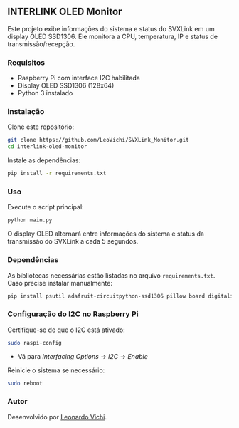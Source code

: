 ## INTERLINK OLED Monitor

Este projeto exibe informações do sistema e status do SVXLink em um display OLED SSD1306. Ele monitora a CPU, temperatura, IP e status de transmissão/recepção.

### Requisitos

- Raspberry Pi com interface I2C habilitada
- Display OLED SSD1306 (128x64)
- Python 3 instalado

### Instalação

Clone este repositório:
```sh
git clone https://github.com/LeoVichi/SVXLink_Monitor.git
cd interlink-oled-monitor
```

Instale as dependências:
```sh
pip install -r requirements.txt
```

### Uso

Execute o script principal:
```sh
python main.py
```

O display OLED alternará entre informações do sistema e status da transmissão do SVXLink a cada 5 segundos.

### Dependências
As bibliotecas necessárias estão listadas no arquivo `requirements.txt`. Caso precise instalar manualmente:
```sh
pip install psutil adafruit-circuitpython-ssd1306 pillow board digitalio
```

### Configuração do I2C no Raspberry Pi
Certifique-se de que o I2C está ativado:
```sh
sudo raspi-config
```
- Vá para *Interfacing Options* → *I2C* → *Enable*

Reinicie o sistema se necessário:
```sh
sudo reboot
```

### Autor
Desenvolvido por [Leonardo Vichi](https://github.com/LeoVichi).

